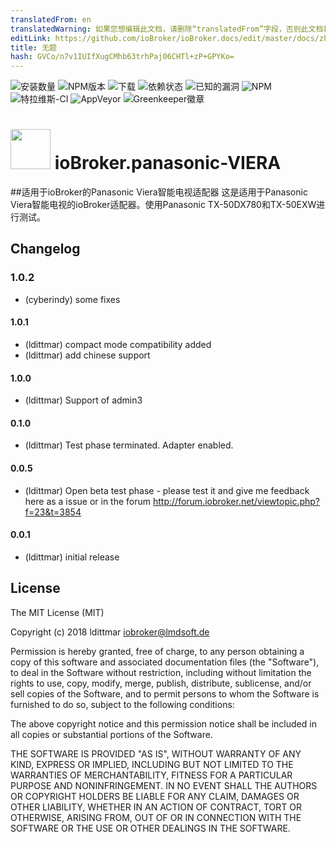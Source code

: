 ```yaml
---
translatedFrom: en
translatedWarning: 如果您想编辑此文档，请删除“translatedFrom”字段，否则此文档将再次自动翻译
editLink: https://github.com/ioBroker/ioBroker.docs/edit/master/docs/zh-cn/adapterref/iobroker.panasonic-viera/README.md
title: 无题
hash: GVCo/n7v1IUIfXugCMhb63trhPaj06CHTl+zP+GPYKo=
---
```

![安装数量](http://iobroker.live/badges/panasonic-viera-stable.svg)
![NPM版本](http://img.shields.io/npm/v/iobroker.panasonic-viera.svg)
![下载](https://img.shields.io/npm/dm/iobroker.panasonic-viera.svg)
![依赖状态](https://img.shields.io/david/iobroker-community-adapters/iobroker.panasonic-viera.svg)
![已知的漏洞](https://snyk.io/test/github/iobroker-community-adapters/ioBroker.panasonic-viera/badge.svg)
![NPM](https://nodei.co/npm/iobroker.panasonic-viera.png?downloads=true)
![特拉维斯-CI](http://img.shields.io/travis/iobroker-community-adapters/ioBroker.panasonic-viera/master.svg)
![AppVeyor](https://ci.appveyor.com/api/projects/status/github/iobroker-community-adapters/ioBroker.panasonic-viera?branch=master&svg=true)
![Greenkeeper徽章](https://badges.greenkeeper.io/iobroker-community-adapters/ioBroker.panasonic-viera.svg)

<h1><img src="https://raw.githubusercontent.com/iobroker-community-adapters/ioBroker.panasonic-viera/master/admin/panasonic-viera.png" width="64"/> ioBroker.panasonic-VIERA </h1>

##适用于ioBroker的Panasonic Viera智能电视适配器
这是适用于Panasonic Viera智能电视的ioBroker适配器。使用Panasonic TX-50DX780和TX-50EXW进行测试。

## Changelog

### 1.0.2
* (cyberindy) some fixes

#### 1.0.1
* (ldittmar) compact mode compatibility added
* (ldittmar) add chinese support

#### 1.0.0
* (ldittmar) Support of admin3

#### 0.1.0
* (ldittmar) Test phase terminated. Adapter enabled.

#### 0.0.5
* (ldittmar) Open beta test phase - please test it and give me feedback here as a issue or in the forum http://forum.iobroker.net/viewtopic.php?f=23&t=3854

#### 0.0.1
* (ldittmar) initial release

## License
The MIT License (MIT)

Copyright (c) 2018 ldittmar <iobroker@lmdsoft.de>

Permission is hereby granted, free of charge, to any person obtaining a copy
of this software and associated documentation files (the "Software"), to deal
in the Software without restriction, including without limitation the rights
to use, copy, modify, merge, publish, distribute, sublicense, and/or sell
copies of the Software, and to permit persons to whom the Software is
furnished to do so, subject to the following conditions:

The above copyright notice and this permission notice shall be included in
all copies or substantial portions of the Software.

THE SOFTWARE IS PROVIDED "AS IS", WITHOUT WARRANTY OF ANY KIND, EXPRESS OR
IMPLIED, INCLUDING BUT NOT LIMITED TO THE WARRANTIES OF MERCHANTABILITY,
FITNESS FOR A PARTICULAR PURPOSE AND NONINFRINGEMENT. IN NO EVENT SHALL THE
AUTHORS OR COPYRIGHT HOLDERS BE LIABLE FOR ANY CLAIM, DAMAGES OR OTHER
LIABILITY, WHETHER IN AN ACTION OF CONTRACT, TORT OR OTHERWISE, ARISING FROM,
OUT OF OR IN CONNECTION WITH THE SOFTWARE OR THE USE OR OTHER DEALINGS IN
THE SOFTWARE.